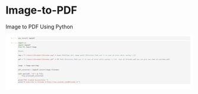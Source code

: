 # Image-to-PDF
Image to PDF Using Python

![""](https://github.com/Stren-Dev/Image-to-PDF/blob/main/Image.png?raw=true)

